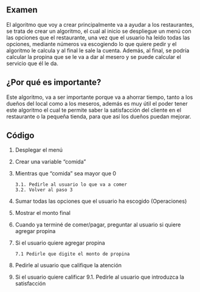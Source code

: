 ## Examen
El algoritmo que voy a crear principalmente va a ayudar a los restaurantes, se trata de crear un algoritmo, el cual al inicio se despliegue un menú con las opciones que el restaurante, una vez que el usuario ha leído todas las opciones, mediante números va escogiendo lo que quiere pedir y el algoritmo le calcula y al final le sale la cuenta. Además, al final, se podría calcular la propina que se le va a dar al mesero y se puede calcular el servicio que él le da.  

## ¿Por qué es importante?

Este algoritmo, va a ser importante porque va a ahorrar tiempo, tanto a los dueños del local como a los meseros, además es muy útil el poder tener este algoritmo el cual te permite saber la satisfacción del cliente en el restaurante o la pequeña tienda, para que así los dueños puedan mejorar.

## Código 


1. Desplegar el menú  
2. Crear una variable “comida” 
3. Mientras que “comida” sea mayor que 0 

       3.1. Pedirle al usuario lo que va a comer 
       3.2. Volver al paso 3 
  
4. Sumar todas las opciones que el usuario ha escogido (Operaciones) 
5. Mostrar el monto final  
6. Cuando ya terminé de comer/pagar, preguntar al usuario si quiere agregar propina  
7. Si el usuario quiere agregar propina 

       7.1 Pedirle que digite el monto de propina 
 
8. Pedirle al usuario que califique la atención 
9. Si el usuario quiere calificar 
       9.1. Pedirle al usuario que introduzca la satisfacción 
